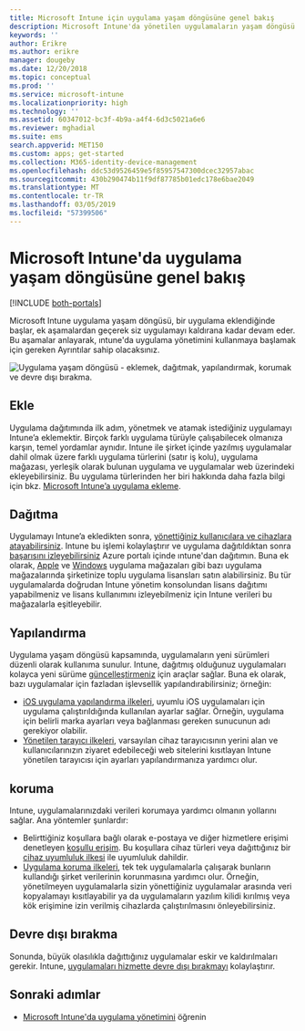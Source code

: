 ```yaml
---
title: Microsoft Intune için uygulama yaşam döngüsüne genel bakış
description: Microsoft Intune'da yönetilen uygulamaların yaşam döngüsü hakkında bilgi edinin. Uygulama yaşam döngüsü uygulamaların dağıtımı, yapılandırması, korunması ve kullanım dışı bırakılmasını içerir.
keywords: ''
author: Erikre
ms.author: erikre
manager: dougeby
ms.date: 12/20/2018
ms.topic: conceptual
ms.prod: ''
ms.service: microsoft-intune
ms.localizationpriority: high
ms.technology: ''
ms.assetid: 60347012-bc3f-4b9a-a4f4-6d3c5021a6e6
ms.reviewer: mghadial
ms.suite: ems
search.appverid: MET150
ms.custom: apps; get-started
ms.collection: M365-identity-device-management
ms.openlocfilehash: ddc53d9526459e5f85957547300dcec32957abac
ms.sourcegitcommit: 430b290474b11f9df87785b01edc178e6bae2049
ms.translationtype: MT
ms.contentlocale: tr-TR
ms.lasthandoff: 03/05/2019
ms.locfileid: "57399506"
---
```

# <a name="overview-of-the-app-lifecycle-in-microsoft-intune"></a>Microsoft Intune'da uygulama yaşam döngüsüne genel bakış

[!INCLUDE [both-portals](./includes/note-for-both-portals.md)]

Microsoft Intune uygulama yaşam döngüsü, bir uygulama eklendiğinde başlar, ek aşamalardan geçerek siz uygulamayı kaldırana kadar devam eder. Bu aşamalar anlayarak, ıntune'da uygulama yönetimini kullanmaya başlamak için gereken Ayrıntılar sahip olacaksınız.

![Uygulama yaşam döngüsü - eklemek, dağıtmak, yapılandırmak, korumak ve devre dışı bırakma. ](./media/app-lifecycle.png "Intune uygulama yaşam döngüsü")

## <a name="add"></a>Ekle

Uygulama dağıtımında ilk adım, yönetmek ve atamak istediğiniz uygulamayı Intune’a eklemektir. Birçok farklı uygulama türüyle çalışabilecek olmanıza karşın, temel yordamlar aynıdır. Intune ile şirket içinde yazılmış uygulamalar dahil olmak üzere farklı uygulama türlerini (satır iş kolu), uygulama mağazası, yerleşik olarak bulunan uygulama ve uygulamalar web üzerindeki ekleyebilirsiniz. Bu uygulama türlerinden her biri hakkında daha fazla bilgi için bkz. [Microsoft Intune’a uygulama ekleme](apps-add.md). 

## <a name="deploy"></a>Dağıtma

Uygulamayı Intune’a ekledikten sonra, [yönettiğiniz kullanıcılara ve cihazlara atayabilirsiniz](apps-deploy.md). Intune bu işlemi kolaylaştırır ve uygulama dağıtıldıktan sonra [başarısını izleyebilirsiniz](apps-monitor.md) Azure portalı içinde ıntune'dan dağıtımın. Buna ek olarak, [Apple](vpp-apps-ios.md) ve [Windows](windows-store-for-business.md) uygulama mağazaları gibi bazı uygulama mağazalarında şirketinize toplu uygulama lisansları satın alabilirsiniz. Bu tür uygulamalarda doğrudan Intune yönetim konsolundan lisans dağıtımı yapabilmeniz ve lisans kullanımını izleyebilmeniz için Intune verileri bu mağazalarla eşitleyebilir.

## <a name="configure"></a>Yapılandırma

Uygulama yaşam döngüsü kapsamında, uygulamaların yeni sürümleri düzenli olarak kullanıma sunulur. Intune, dağıtmış olduğunuz uygulamaları kolayca yeni sürüme [güncelleştirmeniz](apps-add.md) için araçlar sağlar. Buna ek olarak, bazı uygulamalar için fazladan işlevsellik yapılandırabilirsiniz; örneğin:
- [iOS uygulama yapılandırma ilkeleri](app-configuration-policies-use-ios.md), uyumlu iOS uygulamaları için uygulama çalıştırıldığında kullanılan ayarlar sağlar. Örneğin, uygulama için belirli marka ayarları veya bağlanması gereken sunucunun adı gerekiyor olabilir.
- [Yönetilen tarayıcı ilkeleri](app-configuration-managed-browser.md), varsayılan cihaz tarayıcısının yerini alan ve kullanıcılarınızın ziyaret edebileceği web sitelerini kısıtlayan Intune yönetilen tarayıcısı için ayarları yapılandırmanıza yardımcı olur.

## <a name="protect"></a>koruma

Intune, uygulamalarınızdaki verileri korumaya yardımcı olmanın yollarını sağlar. Ana yöntemler şunlardır:
- Belirttiğiniz koşullara bağlı olarak e-postaya ve diğer hizmetlere erişimi denetleyen [koşullu erişim](conditional-access.md). Bu koşullara cihaz türleri veya dağıttığınız bir [cihaz uyumluluk ilkesi](device-compliance.md) ile uyumluluk dahildir.
- [Uygulama koruma ilkeleri](app-protection-policy.md), tek tek uygulamalarla çalışarak bunların kullandığı şirket verilerinin korunmasına yardımcı olur. Örneğin, yönetilmeyen uygulamalarla sizin yönettiğiniz uygulamalar arasında veri kopyalamayı kısıtlayabilir ya da uygulamaların yazılım kilidi kırılmış veya kök erişimine izin verilmiş cihazlarda çalıştırılmasını önleyebilirsiniz.

## <a name="retire"></a>Devre dışı bırakma

Sonunda, büyük olasılıkla dağıttığınız uygulamalar eskir ve kaldırılmaları gerekir. Intune, [uygulamaları hizmette devre dışı bırakmayı](device-management.md) kolaylaştırır.

## <a name="next-steps"></a>Sonraki adımlar

- [Microsoft Intune'da uygulama yönetimini](app-management.md) öğrenin
